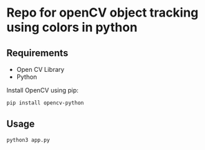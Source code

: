 # Repo for openCV object tracking using colors in python

## Requirements

- Open CV Library
- Python

Install OpenCV using pip:

```
pip install opencv-python
```

## Usage

```
python3 app.py
```
